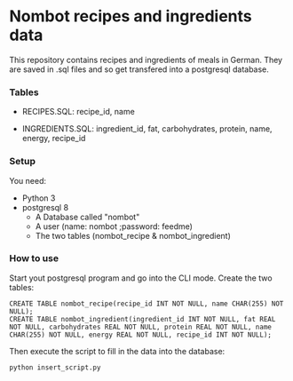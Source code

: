 # Nombot recipes and ingredients data
This repository contains recipes and ingredients of meals in German. They are saved in .sql files and so get transfered into a postgresql database.

### Tables
* RECIPES.SQL: recipe_id, name

* INGREDIENTS.SQL: ingredient_id, fat, carbohydrates, protein, name, energy, recipe_id

### Setup
You need:
* Python 3
* postgresql 8
  * A Database called "nombot"
  * A user (name: nombot ;password: feedme)
  * The two tables (nombot_recipe & nombot_ingredient)

### How to use

Start yout postgresql program and go into the CLI mode. 
Create the two tables:
```
CREATE TABLE nombot_recipe(recipe_id INT NOT NULL, name CHAR(255) NOT NULL);
CREATE TABLE nombot_ingredient(ingredient_id INT NOT NULL, fat REAL NOT NULL, carbohydrates REAL NOT NULL, protein REAL NOT NULL, name CHAR(255) NOT NULL, energy REAL NOT NULL, recipe_id INT NOT NULL);
```

Then execute the script to fill in the data into the database:
```
python insert_script.py
```

